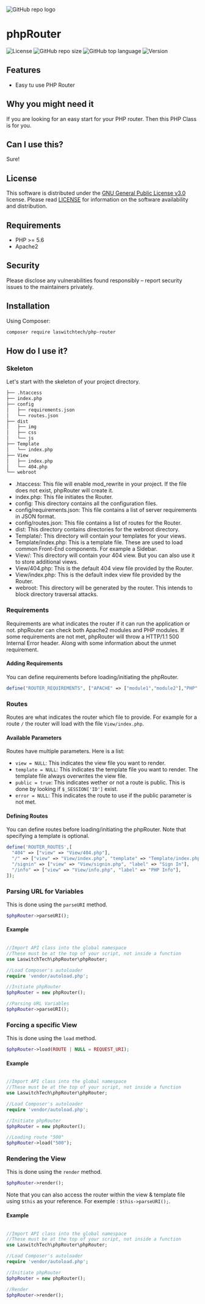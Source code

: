 ![GitHub repo logo](/dist/img/logo.png)

# phpRouter
![License](https://img.shields.io/github/license/LouisOuellet/php-router?style=for-the-badge)
![GitHub repo size](https://img.shields.io/github/repo-size/LouisOuellet/php-router?style=for-the-badge&logo=github)
![GitHub top language](https://img.shields.io/github/languages/top/LouisOuellet/php-router?style=for-the-badge)
![Version](https://img.shields.io/github/v/release/LouisOuellet/php-router?label=Version&style=for-the-badge)

## Features
 - Easy tu use PHP Router

## Why you might need it
If you are looking for an easy start for your PHP router. Then this PHP Class is for you.

## Can I use this?
Sure!

## License
This software is distributed under the [GNU General Public License v3.0](https://www.gnu.org/licenses/gpl-3.0.en.html) license. Please read [LICENSE](LICENSE) for information on the software availability and distribution.

## Requirements
* PHP >= 5.6
* Apache2

## Security
Please disclose any vulnerabilities found responsibly – report security issues to the maintainers privately.

## Installation
Using Composer:
```sh
composer require laswitchtech/php-router
```

## How do I use it?

### Skeleton
Let's start with the skeleton of your project directory.

```sh
├── .htaccess
├── index.php
├── config
│   ├── requirements.json
│   └── routes.json
├── dist
│   ├── img
│   ├── css
│   └── js
├── Template
│   └── index.php
├── View
│   ├── index.php
│   └── 404.php
└── webroot
```

* .htaccess: This file will enable mod_rewrite in your project. If the file does not exist, phpRouter will create it.
* index.php: This file initiates the Router.
* config: This directory contains all the configuration files.
* config/requirements.json: This file contains a list of server requirements in JSON format.
* config/routes.json: This file contains a list of routes for the Router.
* dist: This directory contains directories for the webroot directory.
* Template/: This directory will contain your templates for your views.
* Template/index.php: This is a template file. These are used to load common Front-End components. For example a Sidebar.
* View/: This directory will contain your 404 view. But you can also use it to store additional views.
* View/404.php: This is the default 404 view file provided by the Router.
* View/index.php: This is the default index view file provided by the Router.
* webroot: This directory will be generated by the router. This intends to block directory traversal attacks.

### Requirements
Requirements are what indicates the router if it can run the application or not. phpRouter can check both Apache2 modules and PHP modules. If some requirements are not met, phpRouter will throw a HTTP/1.1 500 Internal Error header. Along with some information about the unmet requirement.

#### Adding Requirements
You can define requirements before loading/initiating the phpRouter.
```php
define("ROUTER_REQUIREMENTS", ["APACHE" => ["module1","module2"],"PHP" => ["module1","module2"]]);
```

### Routes
Routes are what indicates the router which file to provide. For example for a route ```/``` the router will load with the file ```View/index.php```.

#### Available Parameters
Routes have multiple parameters. Here is a list:
* ```view = NULL```: This indicates the view file you want to render.
* ```template = NULL```: This indicates the template file you want to render. The template file always overwrites the view file.
* ```public = true```: This indicates wether or not a route is public. This is done by looking if ```$_SESSION['ID']``` exist.
* ```error = NULL```: This indicates the route to use if the public parameter is not met.

#### Defining Routes
You can define routes before loading/initiating the phpRouter. Note that specifying a template is optional.
```php
define('ROUTER_ROUTES',[
  "404" => ["view" => "View/404.php"],
  "/" => ["view" => "View/index.php", "template" => "Template/index.php", "public" => false, "error" => "/signin"],
  "/signin" => ["view" => "View/signin.php", "label" => "Sign In"],
  "/info" => ["view" => "View/info.php", "label" => "PHP Info"],
]);
```

### Parsing URL for Variables
This is done using the ```parseURI``` method.
```php
$phpRouter->parseURI();
```

#### Example
```php

//Import API class into the global namespace
//These must be at the top of your script, not inside a function
use LaswitchTech\phpRouter\phpRouter;

//Load Composer's autoloader
require 'vendor/autoload.php';

//Initiate phpRouter
$phpRouter = new phpRouter();

//Parsing URL Variables
$phpRouter->parseURI();
```

### Forcing a specific View
This is done using the ```load``` method.
```php
$phpRouter->load(ROUTE | NULL = REQUEST_URI);
```

#### Example
```php

//Import API class into the global namespace
//These must be at the top of your script, not inside a function
use LaswitchTech\phpRouter\phpRouter;

//Load Composer's autoloader
require 'vendor/autoload.php';

//Initiate phpRouter
$phpRouter = new phpRouter();

//Loading route "500"
$phpRouter->load("500");
```

### Rendering the View
This is done using the ```render``` method.
```php
$phpRouter->render();
```

Note that you can also access the router within the view & template file using ```$this``` as your reference. For exemple : ```$this->parseURI();```.

#### Example
```php

//Import API class into the global namespace
//These must be at the top of your script, not inside a function
use LaswitchTech\phpRouter\phpRouter;

//Load Composer's autoloader
require 'vendor/autoload.php';

//Initiate phpRouter
$phpRouter = new phpRouter();

//Render
$phpRouter->render();
```
